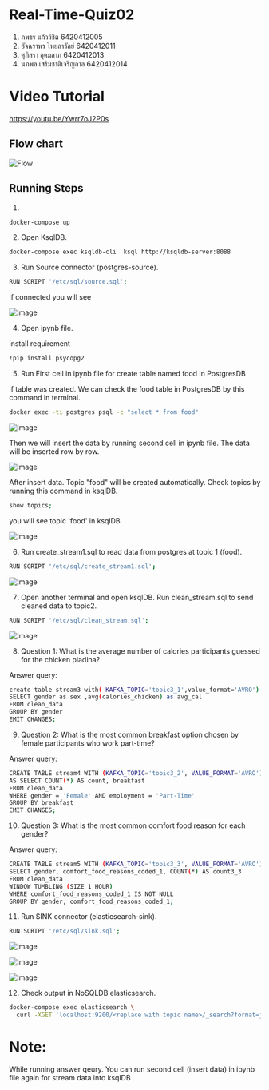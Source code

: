 # Real-Time-Quiz02
1. ภพธร แก้ววิชิต 6420412005
2. อัจฉราพร ไทยลาวัลย์ 6420412011
3. ศุภิสรา อุดมลาภ 6420412013
4. นภพล เสริมชาติเจริญกาล 6420412014

# Video Tutorial
https://youtu.be/Ywrr7oJ2P0s


## Flow chart

![Flow](https://user-images.githubusercontent.com/115726435/236603012-930af08f-ad83-4303-a3eb-3a7069b1250d.JPG)

## Running Steps

1.
```sh
docker-compose up
```

2. Open KsqlDB.
```sh
docker-compose exec ksqldb-cli  ksql http://ksqldb-server:8088
```

3. Run Source connector (postgres-source).
```sh
RUN SCRIPT '/etc/sql/source.sql';
```
if connected you will see

![image](https://user-images.githubusercontent.com/115726435/236604783-8ecf23ac-d85a-4976-9ba2-a59f2f96f108.png)


4. Open ipynb file.

 install requirement
 ```sh
!pip install psycopg2
```

5. Run First cell in ipynb file for create table named food in PostgresDB
 
 if table was created. We can check the food table in PostgresDB by this command in terminal.
  ```sh
docker exec -ti postgres psql -c "select * from food"
```

![image](https://user-images.githubusercontent.com/115726435/236605732-4a6b0654-e48d-4871-9941-8ab823aa7b29.png)


 Then we will insert the data by running second cell in ipynb file. The data will be inserted row by row.
 
 ![image](https://user-images.githubusercontent.com/115726435/236605800-010e67da-177f-487a-a480-d1e2de03489e.png)

After insert data. Topic "food" will be created automatically. Check topics by running this command in ksqlDB.
```sh
show topics;
```

you will see topic 'food' in ksqlDB

![image](https://user-images.githubusercontent.com/115726435/236605932-3a05c24f-7bec-421c-82fa-76ba02f4b55c.png)


6. Run create_stream1.sql to read data from postgres at topic 1 (food).

```sh
RUN SCRIPT '/etc/sql/create_stream1.sql';
```
![image](https://user-images.githubusercontent.com/115726435/236606148-9e6305ef-5ae9-4306-8343-75308ff8fcfe.png)


7. Open another terminal and open ksqlDB. Run clean_stream.sql to send cleaned data to topic2.
```sh
RUN SCRIPT '/etc/sql/clean_stream.sql';
```
![image](https://user-images.githubusercontent.com/115726435/236606250-54eedb28-94d0-4e46-9ad9-7b1668f6362c.png)


8. Question 1: What is the average number of calories participants guessed for the chicken piadina?

Answer query:
```sh
create table stream3 with( KAFKA_TOPIC='topic3_1',value_format='AVRO') AS 
SELECT gender as sex ,avg(calories_chicken) as avg_cal
FROM clean_data
GROUP BY gender
EMIT CHANGES;
```

9. Question 2: What is the most common breakfast option chosen by female participants who work part-time?

Answer query:
```sh
CREATE TABLE stream4 WITH (KAFKA_TOPIC='topic3_2', VALUE_FORMAT='AVRO')
AS SELECT COUNT(*) AS count, breakfast
FROM clean_data
WHERE gender = 'Female' AND employment = 'Part-Time'
GROUP BY breakfast
EMIT CHANGES;
```

10. Question 3: What is the most common comfort food reason for each gender?

Answer query:
```sh
CREATE TABLE stream5 WITH (KAFKA_TOPIC='topic3_3', VALUE_FORMAT='AVRO') AS
SELECT gender, comfort_food_reasons_coded_1, COUNT(*) AS count3_3
FROM clean_data
WINDOW TUMBLING (SIZE 1 HOUR) 
WHERE comfort_food_reasons_coded_1 IS NOT NULL
GROUP BY gender, comfort_food_reasons_coded_1;
```

11. Run SINK connector (elasticsearch-sink).
```sh
RUN SCRIPT '/etc/sql/sink.sql';
```
![image](https://user-images.githubusercontent.com/115726435/236606289-e6b05ef6-17f3-43a8-8338-66d6bd8ca60d.png)

![image](https://user-images.githubusercontent.com/115726435/236606302-a1ede82c-f1e2-42bb-aaa6-b2bf55c09a1b.png)

![image](https://user-images.githubusercontent.com/115726435/236606317-f73ba709-c42d-449b-b750-c8a7ab3b10e1.png)


12. Check output in NoSQLDB elasticsearch.
```sh
docker-compose exec elasticsearch \
  curl -XGET 'localhost:9200/<replace with topic name>/_search?format=json&pretty'
```

# Note:
While running answer qeury. You can run second cell (insert data) in ipynb file again for stream data into ksqlDB

